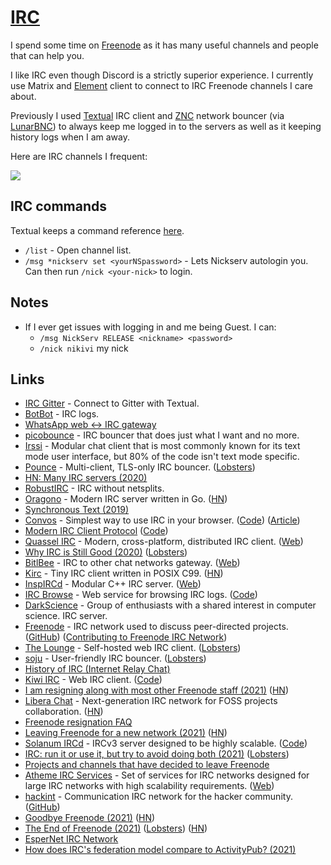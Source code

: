 # [IRC](http://en.wikipedia.org/wiki/Internet_Relay_Chat)

I spend some time on [Freenode](https://freenode.net/) as it has many useful channels and people that can help you.

I like IRC even though Discord is a strictly superior experience. I currently use Matrix and [Element](https://element.io) client to connect to IRC Freenode channels I care about.

Previously I used [Textual](../macOS/apps/textual.md) IRC client and [ZNC](http://en.wikipedia.org/wiki/ZNC) network bouncer (via [LunarBNC](https://lunarbnc.net)) to always keep me logged in to the servers as well as it keeping history logs when I am away.

Here are IRC channels I frequent:

![](https://i.imgur.com/rrI7FIp.png)

## IRC commands

Textual keeps a command reference [here](https://help.codeux.com/textual/Command-Reference.kb).

- `/list` - Open channel list.
- `/msg *nickserv set <yourNSpassword>` - Lets Nickserv autologin you. Can then run `/nick <your-nick>` to login.

## Notes

- If I ever get issues with logging in and me being Guest. I can:
  - `/msg NickServ RELEASE <nickname> <password>`
  - `/nick nikivi` my nick

## Links

- [IRC Gitter](https://irc.gitter.im/) - Connect to Gitter with Textual.
- [BotBot](https://botbot.me/) - IRC logs.
- [WhatsApp web <-> IRC gateway](https://github.com/lieuwex/whapp-irc)
- [picobounce](https://github.com/begriffs/picobounce) - IRC bouncer that does just what I want and no more.
- [Irssi](https://github.com/irssi/irssi) - Modular chat client that is most commonly known for its text mode user interface, but 80% of the code isn't text mode specific.
- [Pounce](https://git.causal.agency/pounce/about/) - Multi-client, TLS-only IRC bouncer. ([Lobsters](https://lobste.rs/s/aezalh/pounce_new_irc_bouncer))
- [HN: Many IRC servers (2020)](https://news.ycombinator.com/item?id=22892015)
- [RobustIRC](https://robustirc.net/) - IRC without netsplits.
- [Oragono](https://github.com/oragono/oragono) - Modern IRC server written in Go. ([HN](https://news.ycombinator.com/item?id=23113323))
- [Synchronous Text (2019)](http://exple.tive.org/blarg/2019/04/26/synchronous-text/)
- [Convos](https://convos.chat/) - Simplest way to use IRC in your browser. ([Code](https://github.com/Nordaaker/convos)) ([Article](https://serhack.me/articles/convos-web-client-persistent-irc/))
- [Modern IRC Client Protocol](https://modern.ircdocs.horse/) ([Code](https://github.com/ircdocs/modern-irc))
- [Quassel IRC](https://github.com/quassel/quassel) - Modern, cross-platform, distributed IRC client. ([Web](https://quassel-irc.org/))
- [Why IRC is Still Good (2020)](https://www.paritybit.ca/blog/why-irc-is-still-good) ([Lobsters](https://lobste.rs/s/rzesjq/why_irc_is_still_good_current_year))
- [BitlBee](https://github.com/bitlbee/bitlbee) - IRC to other chat networks gateway. ([Web](https://www.bitlbee.org/main.php/news.r.html))
- [Kirc](https://github.com/mcpcpc/kirc) - Tiny IRC client written in POSIX C99. ([HN](https://news.ycombinator.com/item?id=24491839))
- [InspIRCd](https://github.com/inspircd/inspircd) - Modular C++ IRC server. ([Web](https://www.inspircd.org/))
- [IRC Browse](https://ircbrowse.tomsmeding.com/) - Web service for browsing IRC logs. ([Code](https://github.com/tomsmeding/ircbrowse))
- [DarkScience](https://www.darkscience.net/) - Group of enthusiasts with a shared interest in computer science. IRC server.
- [Freenode](https://freenode.net/) - IRC network used to discuss peer-directed projects. ([GitHub](https://github.com/freenode)) ([Contributing to Freenode IRC Network](https://freenode.net/contributing))
- [The Lounge](https://thelounge.chat/) - Self-hosted web IRC client. ([Lobsters](https://lobste.rs/s/s9yl76/self_hosted_web_irc_client))
- [soju](https://sr.ht/~emersion/soju/) - User-friendly IRC bouncer. ([Lobsters](https://lobste.rs/s/0dnybw/soju_user_friendly_irc_bouncer))
- [History of IRC (Internet Relay Chat)](https://daniel.haxx.se/irchistory.html)
- [Kiwi IRC](https://kiwiirc.com/) - Web IRC client. ([Code](https://github.com/kiwiirc/kiwiirc))
- [I am resigning along with most other Freenode staff (2021)](https://p.haavard.me/407) ([HN](https://news.ycombinator.com/item?id=27153338))
- [Libera Chat](https://libera.chat/) - Next-generation IRC network for FOSS projects collaboration. ([HN](https://news.ycombinator.com/item?id=27207734))
- [Freenode resignation FAQ](https://gist.github.com/joepie91/df80d8d36cd9d1bde46ba018af497409/)
- [Leaving Freenode for a new network (2021)](https://www.kline.sh/) ([HN](https://news.ycombinator.com/item?id=27207440))
- [Solanum IRCd](https://solanum.chat/) - IRCv3 server designed to be highly scalable. ([Code](https://github.com/solanum-ircd/solanum))
- [IRC: run it or use it, but try to avoid doing both (2021)](https://rachelbythebay.com/w/2021/05/26/irc/) ([Lobsters](https://lobste.rs/s/bnwwtx/irc_run_it_use_it_try_avoid_doing_both))
- [Projects and channels that have decided to leave Freenode](https://github.com/siraben/freenode-exodus)
- [Atheme IRC Services](https://github.com/atheme/atheme) - Set of services for IRC networks designed for large IRC networks with high scalability requirements. ([Web](https://atheme.github.io/atheme.html))
- [hackint](https://hackint.org/) - Communication IRC network for the hacker community. ([GitHub](https://github.com/hackint/))
- [Goodbye Freenode (2021)](https://nedbatchelder.com/blog/202106/goodbye_freenode.html) ([HN](https://news.ycombinator.com/item?id=27491967))
- [The End of Freenode (2021)](https://ariadne.space/2021/06/14/the-end-of-freenode/) ([Lobsters](https://lobste.rs/s/r0fddp/end_freenode)) ([HN](https://news.ycombinator.com/item?id=27499946))
- [EsperNet IRC Network](https://www.esper.net/)
- [How does IRC's federation model compare to ActivityPub? (2021)](https://drewdevault.com/2021/07/03/How-does-IRC-federate.html)
